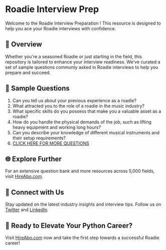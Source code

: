 # Roadie Interview Prep

Welcome to the Roadie Interview Preparation ! This resource is designed to help you ace your Roadie interviews with confidence.

## 🚀 Overview

Whether you're a seasoned Roadie or just starting in the field, this repository is tailored to enhance your interview readiness. We've curated a set of sample questions commonly asked in Roadie interviews to help you prepare and succeed.

## 📝 Sample Questions

1. Can you tell us about your previous experience as a roadie?
2. What attracted you to the role of a roadie in the music industry?
3. What specific skills do you possess that make you a valuable asset as a roadie?
4. How do you handle the physical demands of the job, such as lifting heavy equipment and working long hours?
5. Can you describe your knowledge of different musical instruments and their setup requirements?
6. [CLICK HERE FOR MORE QUESTIONS](https://hireabo.com/job/16_1_42/Roadie)

## 🌐 Explore Further

For an extensive question bank and more resources across 5,000 fields, visit [HireAbo.com](https://www.hireabo.com).

## 📱 Connect with Us

Stay updated on the latest industry insights and interview tips. Follow us on [Twitter](https://twitter.com/hireabo) and [LinkedIn](https://www.linkedin.com/in/hire-abo-3609972a8/).

## 🚀 Ready to Elevate Your Python Career?

Visit [HireAbo.com](https://www.hireabo.com) now and take the first step towards a successful Roadie career!